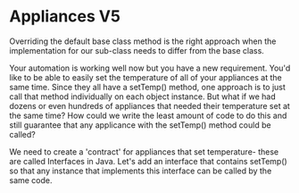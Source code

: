 # Appliances V5

Overriding the default base class method is the right approach when the implementation for our sub-class needs to differ from the base class.

Your automation is working well now but you have a new requirement. You'd like to be able to easily set the temperature of all of your appliances at the same time. Since they all have a setTemp() method, one approach is to just call that method individually on each object instance. But what if we had dozens or even hundreds of appliances that needed their temperature set at the same time? How could we write the least amount of code to do this and still guarantee that any applicance with the setTemp() method could be called?

We need to create a 'contract' for appliances that set temperature- these are called Interfaces in Java. Let's add an interface that contains setTemp() so that any instance that implements this interface can be called by the same code.